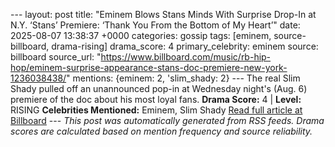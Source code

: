--- layout: post title: "Eminem Blows Stans Minds With Surprise Drop-In at N.Y. ‘Stans’ Premiere: ‘Thank You From the Bottom of My Heart’" date: 2025-08-07 13:38:37 +0000 categories: gossip tags: [eminem, source-billboard, drama-rising] drama_score: 4 primary_celebrity: eminem source: billboard source_url: "https://www.billboard.com/music/rb-hip-hop/eminem-surprise-appearance-stans-doc-premiere-new-york-1236038438/" mentions: {eminem: 2, 'slim_shady: 2} --- The real Slim Shady pulled off an unannounced pop-in at Wednesday night's (Aug. 6) premiere of the doc about his most loyal fans. **Drama Score:** 4 | **Level:** RISING **Celebrities Mentioned:** Eminem, Slim Shady [Read full article at Billboard](https://www.billboard.com/music/rb-hip-hop/eminem-surprise-appearance-stans-doc-premiere-new-york-1236038438/) --- *This post was automatically generated from RSS feeds. Drama scores are calculated based on mention frequency and source reliability.*